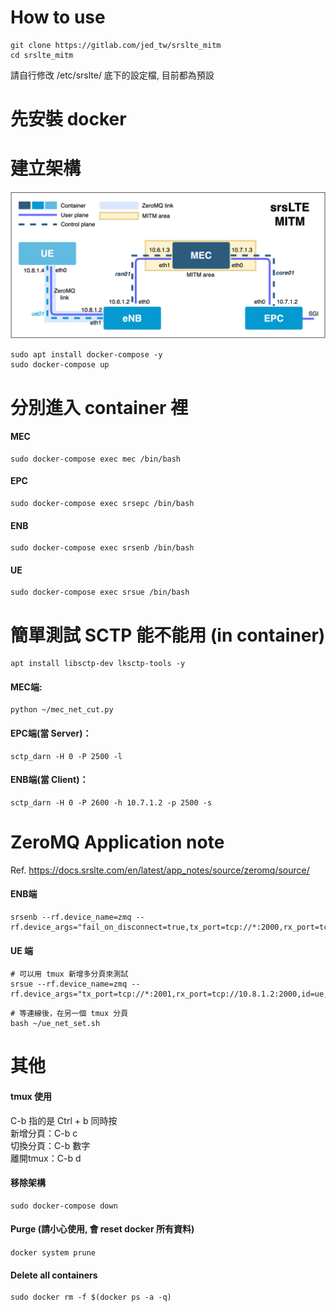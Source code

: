 # How to use
```
git clone https://gitlab.com/jed_tw/srslte_mitm  
cd srslte_mitm
```
請自行修改 /etc/srslte/ 底下的設定檔, 目前都為預設 

# 先安裝 docker

# 建立架構
![image](srsLTE_MITM_arch.png)
```
sudo apt install docker-compose -y
sudo docker-compose up
```

# 分別進入 container 裡
#### MEC
```
sudo docker-compose exec mec /bin/bash
```

#### EPC
```
sudo docker-compose exec srsepc /bin/bash
```

#### ENB
```
sudo docker-compose exec srsenb /bin/bash
```

#### UE
```
sudo docker-compose exec srsue /bin/bash
```

# 簡單測試 SCTP 能不能用 (in container)
```
apt install libsctp-dev lksctp-tools -y
```

#### MEC端:
```
python ~/mec_net_cut.py
```

#### EPC端(當 Server)：
```
sctp_darn -H 0 -P 2500 -l
```

#### ENB端(當 Client)：
```
sctp_darn -H 0 -P 2600 -h 10.7.1.2 -p 2500 -s
```

# ZeroMQ Application note
Ref. https://docs.srslte.com/en/latest/app_notes/source/zeromq/source/

#### ENB端
```
srsenb --rf.device_name=zmq --rf.device_args="fail_on_disconnect=true,tx_port=tcp://*:2000,rx_port=tcp://10.8.1.4:2001,id=enb,base_srate=23.04e6"
```
#### UE 端
```
# 可以用 tmux 新增多分頁來測試
srsue --rf.device_name=zmq --rf.device_args="tx_port=tcp://*:2001,rx_port=tcp://10.8.1.2:2000,id=ue,base_srate=23.04e6"
```
```
# 等連線後，在另一個 tmux 分頁
bash ~/ue_net_set.sh
```

# 其他
#### tmux 使用
C-b 指的是 Ctrl + b 同時按  
新增分頁：C-b c  
切換分頁：C-b 數字  
離開tmux：C-b d  
  
#### 移除架構
```
sudo docker-compose down
```

#### Purge (請小心使用, 會 reset docker 所有資料)
`docker system prune`

####  Delete all containers
```
sudo docker rm -f $(docker ps -a -q)
```